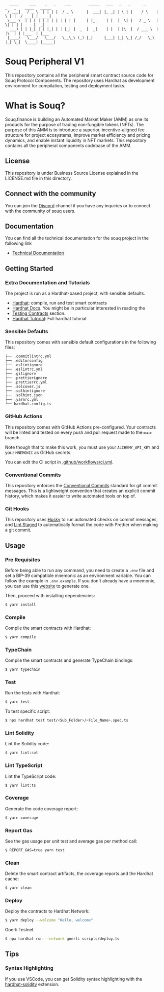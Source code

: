 ```
  ____     ___    _   _    ___        _____   ___   _   _      _      _   _    ____   _____ 
 / ___|   / _ \  | | | |  / _ \      |  ___| |_ _| | \ | |    / \    | \ | |  / ___| | ____|
 \___ \  | | | | | | | | | | | |     | |_     | |  |  \| |   / _ \   |  \| | | |     |  _|  
  ___) | | |_| | | |_| | | |_| |  _  |  _|    | |  | |\  |  / ___ \  | |\  | | |___  | |___ 
 |____/   \___/   \___/   \__\_\ (_) |_|     |___| |_| \_| /_/   \_\ |_| \_|  \____| |_____|

```
# Souq Peripheral V1

This repository contains all the peripheral smart contract source code for Souq Protocol Components. The repository uses Hardhat as development environment for compilation, testing and deployment tasks.

# What is Souq?

Souq.finance is building an Automated Market Maker (AMM) as one its products for the purpose of trading non-fungible tokens (NFTs). The purpose of this AMM is to introduce a superior, incentive-aligned fee structure for project ecosystems, improve market efficiency and pricing dynamics, and enable instant liquidity in NFT markets.
This repository contains all the peripheral components codebase of the AMM.

## License
This repository is under Business Source License explained in the LICENSE.md file in this directory.

## Connect with the community
You can join the [Discord](https://discord.gg/clubsouq) channel if you have any inquiries or to connect with the community of souq users.

## Documentation

You can find all the technical documentation for the souq project in the following link

- [Technical Documentation](https://docs.souq.finance/)

## Getting Started

### Extra Documentation and Tutorials
The project is run as a Hardhat-based project, with sensible defaults.

- [Hardhat](https://github.com/nomiclabs/hardhat): compile, run and test smart contracts
- [Hardhat Docs](https://hardhat.org/docs). You might be in particular interested in reading the
- [Testing Contracts](https://hardhat.org/tutorial/testing-contracts) section.
- [Hardhat Tutorial](https://hardhat.org/tutorial): Full hardhat tutorial

### Sensible Defaults

This repository comes with sensible default configurations in the following files:

```text
├── .commitlintrc.yml
├── .editorconfig
├── .eslintignore
├── .eslintrc.yml
├── .gitignore
├── .prettierignore
├── .prettierrc.yml
├── .solcover.js
├── .solhintignore
├── .solhint.json
├── .yarnrc.yml
└── hardhat.config.ts
```

### GitHub Actions

This repository comes with GitHub Actions pre-configured. Your contracts will be linted and tested on every push and pull
request made to the `main` branch.

Note though that to make this work, you must use your `ALCHEMY_API_KEY` and your `MNEMONIC` as GitHub secrets.

You can edit the CI script in [.github/workflows/ci.yml](./.github/workflows/ci.yml).

### Conventional Commits

This repository enforces the [Conventional Commits](https://www.conventionalcommits.org/) standard for git commit
messages. This is a lightweight convention that creates an explicit commit history, which makes it easier to write
automated tools on top of.

### Git Hooks

This repository uses [Husky](https://github.com/typicode/husky) to run automated checks on commit messages, and
[Lint Staged](https://github.com/okonet/lint-staged) to automatically format the code with Prettier when making a git
commit.

## Usage

### Pre Requisites

Before being able to run any command, you need to create a `.env` file and set a BIP-39 compatible mnemonic as an
environment variable. You can follow the example in `.env.example`. If you don't already have a mnemonic, you can use
this [website](https://iancoleman.io/bip39/) to generate one.

Then, proceed with installing dependencies:

```sh
$ yarn install
```

### Compile

Compile the smart contracts with Hardhat:

```sh
$ yarn compile
```

### TypeChain

Compile the smart contracts and generate TypeChain bindings:

```sh
$ yarn typechain
```

### Test

Run the tests with Hardhat:

```sh
$ yarn test
```

To test specific script:

```sh
$ npx hardhat test test/<Sub_Folder>/<File_Name>.spec.ts
```

### Lint Solidity

Lint the Solidity code:

```sh
$ yarn lint:sol
```

### Lint TypeScript

Lint the TypeScript code:

```sh
$ yarn lint:ts
```

### Coverage

Generate the code coverage report:

```sh
$ yarn coverage
```

### Report Gas

See the gas usage per unit test and average gas per method call:

```sh
$ REPORT_GAS=true yarn test
```

### Clean

Delete the smart contract artifacts, the coverage reports and the Hardhat cache:

```sh
$ yarn clean
```

### Deploy

Deploy the contracts to Hardhat Network:

```sh
$ yarn deploy --welcome "Hello, welcome"
```
Goerli Testnet

```sh
$ npx hardhat run --network goerli scripts/deploy.ts
```

## Tips

### Syntax Highlighting

If you use VSCode, you can get Solidity syntax highlighting with the
[hardhat-solidity](https://marketplace.visualstudio.com/items?itemName=NomicFoundation.hardhat-solidity) extension.
